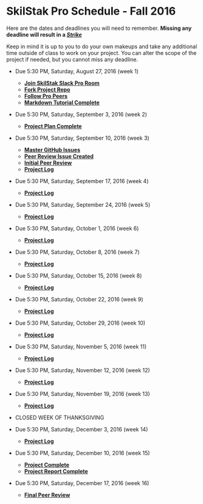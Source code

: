 # SkilStak Pro Schedule - Fall 2016

Here are the dates and deadlines you will need to remember. **Missing
any deadline will result in a [*Strike*](README.md#three-strikes)**

Keep in mind it is up to you to do your own makeups and take any
additional time outside of class to work on your project. You can
alter the scope of the project if needed, but you cannot miss any
deadline. 

* Due 5:30 PM, Saturday, August 27, 2016 (week 1)
  * [**Join SkilStak Slack Pro Room**](https://skilstak.slack.com/messages/pro)
  * [**Fork Project Repo**](README.md)
  * [**Follow Pro Peers**](peers.md#follow-peers)
  * [**Markdown Tutorial Complete**](http://www.markdowntutorial.com/)


* Due 5:30 PM, Saturday, September 3, 2016 (week 2)
  * [**Project Plan Complete**](plan.md)

* Due 5:30 PM, Saturday, September 10, 2016 (week 3)
  * [**Master GitHub Issues**](http://guides.github.com/features/issues/)
  * [**Peer Review Issue Created**](peers.md#peer-review)
  * [**Initial Peer Review**](#peer-review)
  * [**Project Log**](log01.md)

* Due 5:30 PM, Saturday, September 17, 2016 (week 4)
  * [**Project Log**](log02.md)

* Due 5:30 PM, Saturday, September 24, 2016 (week 5)
  * [**Project Log**](log03.md)

* Due 5:30 PM, Saturday, October 1, 2016 (week 6)
  * [**Project Log**](log04.md)

* Due 5:30 PM, Saturday, October 8, 2016 (week 7)
  * [**Project Log**](log05.md)

* Due 5:30 PM, Saturday, October 15, 2016 (week 8)
  * [**Project Log**](log06.md)

* Due 5:30 PM, Saturday, October 22, 2016 (week 9)
  * [**Project Log**](log07.md)

* Due 5:30 PM, Saturday, October 29, 2016 (week 10)
  * [**Project Log**](log08.md)

* Due 5:30 PM, Saturday, November 5, 2016 (week 11)
  * [**Project Log**](log09.md)

* Due 5:30 PM, Saturday, November 12, 2016 (week 12)
  * [**Project Log**](log10.md)

* Due 5:30 PM, Saturday, November 19, 2016 (week 13)
  * [**Project Log**](log11.md)

* CLOSED WEEK OF THANKSGIVING

* Due 5:30 PM, Saturday, December 3, 2016 (week 14)
  * [**Project Log**](log12.md)

* Due 5:30 PM, Saturday, December 10, 2016 (week 15)
  * [**Project Complete**](README.md#project-completion)
  * [**Project Report Complete**](report.md)

* Due 5:30 PM, Saturday, December 17, 2016 (week 16)
  * [**Final Peer Review**](peers#peer-review)

